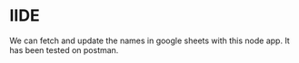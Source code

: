 # IIDE

We can fetch and update the names in google sheets with this node app.
It has been tested on postman.
